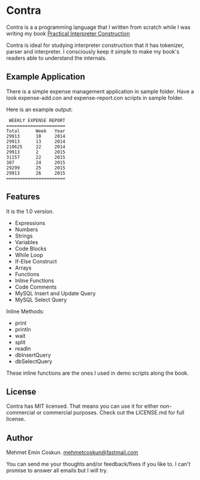 # Contra #

Contra is a a programming language that I written from scratch
while I was writing my book [Practical Interpreter Construction](https://leanpub.com/pic)

Contra is ideal for studying interpreter construction that it has
tokenizer, parser and interpreter. I consciously keep it simple
to make my book's readers able to understand the internals.

## Example Application ##

There is a simple expense management application in sample folder.
Have a look expense-add.con and expense-report.con scripts in sample folder.

Here is an example output:

```
 WEEKLY EXPENSE REPORT
======================
Total      Week   Year
29913      10     2014
29913      13     2014
210625     22     2014
29913      2      2015
31157      22     2015
387        24     2015
29299      25     2015
29913      26     2015
======================
```

## Features ##

It is the 1.0 version.

* Expressions
* Numbers
* Strings
* Variables
* Code Blocks
* While Loop
* If-Else Construct
* Arrays
* Functions
* Inline Functions
* Code Comments
* MySQL Insert and Update Query
* MySQL Select Query

Inline Methods:

* print
* println
* wait
* split
* readln
* dbInsertQuery
* dbSelectQuery

These inline functions are the ones I used in demo scripts along the book.

## License ##

Contra has MIT licensed. That means you can use it for either non-commercial
or commercial purposes.
Check out the LICENSE.md for full license.

## Author ##

Mehmet Emin Coskun. mehmetcoskun@fastmail.com

You can send me your thoughts and/or feedback/fixes if you like to. I can't promise
to answer all emails but I will try.